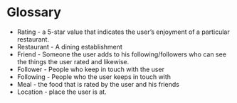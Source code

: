 # Glossary

* Rating - a 5-star value that indicates the user’s enjoyment of a particular restaurant.
* Restaurant - A dining establishment
* Friend - Someone the user adds to his following/followers who can see the things the user rated and likewise.
* Follower - People who keep in touch with the user
* Following - People who the user keeps in touch with
* Meal - the food that is rated by the user and his friends
* Location - place the user is at.  